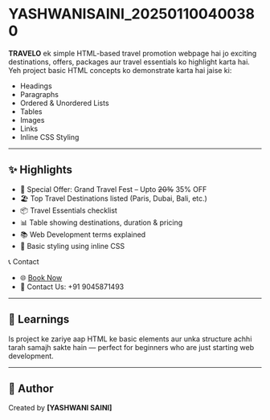 # YASHWANISAINI_202501100400380

**TRAVELO** ek simple HTML-based travel promotion webpage hai jo exciting destinations, offers, packages aur travel essentials ko highlight karta hai. Yeh project basic HTML concepts ko demonstrate karta hai jaise ki:

- Headings
- Paragraphs
- Ordered & Unordered Lists
- Tables
- Images
- Links
- Inline CSS Styling

---

## ✨ Highlights

- 💸 Special Offer: Grand Travel Fest – Upto ~~20%~~ 35% OFF
- 🏖️ Top Travel Destinations listed (Paris, Dubai, Bali, etc.)
- 📦 Travel Essentials checklist
- 📊 Table showing destinations, duration & pricing
- 📚 Web Development terms explained
- 🎨 Basic styling using inline CSS


📞 Contact

- 🌐 [Book Now](https://www.makemytrip.com/)
- 📱 Contact Us: +91 9045871493

---

## 🧠 Learnings

Is project ke zariye aap HTML ke basic elements aur unka structure achhi tarah samajh sakte hain — perfect for beginners who are just starting web development.

---

## 👤 Author

Created by **[YASHWANI SAINI]**  
